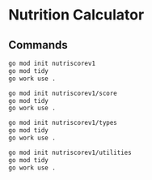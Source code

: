 # Nutrition Calculator

## Commands

```bash
go mod init nutriscorev1
go mod tidy
go work use .

go mod init nutriscorev1/score
go mod tidy
go work use .

go mod init nutriscorev1/types
go mod tidy
go work use .

go mod init nutriscorev1/utilities
go mod tidy
go work use .
```
